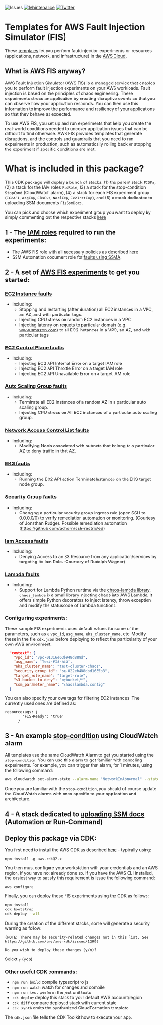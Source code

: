 ![Issues](https://img.shields.io/github/issues/adhorn/aws-fis-templates-cdk)
[![Maintenance](https://img.shields.io/badge/Maintained%3F-yes-green.svg)](https://gitHub.com/adhorn/aws-fis-templates-cdk/graphs/commit-activity)
[![Twitter](https://img.shields.io/twitter/url/https/github.com/adhorn/aws-fis-experiment-templates?style=social)](https://twitter.com/intent/tweet?text=Wow:&url=https%3A%2F%2Fgithub.com%2Fadhorn%2Faws-fis-templates-cdk)

# Templates for AWS Fault Injection Simulator (FIS) 

These [templates](https://docs.aws.amazon.com/fis/latest/userguide/experiment-templates.html) let you perform fault injection experiments on resources (applications, network, and infrastructure) in the [AWS Cloud](https://aws.amazon.com).

## What is AWS FIS anyway?

AWS Fault Injection Simulator (AWS FIS) is a managed service that enables you to perform fault injection experiments on your AWS workloads. Fault injection is based on the principles of chaos engineering. These experiments stress an application by creating disruptive events so that you can observe how your application responds. You can then use this information to improve the performance and resiliency of your applications so that they behave as expected.

To use AWS FIS, you set up and run experiments that help you create the real-world conditions needed to uncover application issues that can be difficult to find otherwise. AWS FIS provides templates that generate disruptions, and the controls and guardrails that you need to run experiments in production, such as automatically rolling back or stopping the experiment if specific conditions are met. 


# What is included in this package?

This CDK package will deplay a bunch of stacks.
(1) the parent stack `FISPa`, (2) a stack for the IAM roles `FisRole`, (3) a stack for the stop-condition `StopCond` (CloudWatch alarm), (4) a stack for each FIS experiment group (`EC2API`, `AsgExp`, `EksExp`, `NaclExp`, `Ec2InstExp`), and (5) a stack dedicated to uploading SSM documents `FisSsmDocs`.

You can pick and choose which experiment group you want to deploy by simply commenting out the respective stacks [here](https://github.com/adhorn/aws-fis-templates-cdk/tree/main/lib/parent-stack.ts)

## 1 - The [IAM roles](https://github.com/adhorn/aws-fis-templates-cdk/tree/main/lib/fis-role) required to run the experiments:
- The AWS FIS role with all necessary policies as described [here](https://docs.aws.amazon.com/fis/latest/userguide/getting-started-iam-service-role.html)
- SSM Automation document role for [faults using SSMA](https://github.com/adhorn/aws-fis-templates-cdk/tree/main/lib/fis-upload-ssm-docs/documents).

## 2 - A set of [AWS FIS experiments](https://github.com/adhorn/aws-fis-templates-cdk/tree/main/lib/fis-experiments) to get you started: 

###  [EC2 Instance faults](https://github.com/adhorn/aws-fis-templates-cdk/tree/main/lib/fis-experiments/ec2-instance-faults)
- Including:
    - Stopping and restarting (after duration) all EC2 instances in a VPC, an AZ, and with particular tags.
    - Injecting CPU stress on random EC2 instances in a VPC
    - Injecting latency on requets to particular domain (e.g. www.amazon.com) to all EC2 instances in a VPC, an AZ, and with particular tags.

### [EC2 Control Plane faults](https://github.com/adhorn/aws-fis-templates-cdk/tree/main/lib/fis-experiments/ec2-control-plane-faults)
- Including:
    - Injecting EC2 API Internal Error on a target IAM role
    - Injecting EC2 API Throttle Error on a target IAM role
    - Injecting EC2 API Unavailable Error on a target IAM role

### [Auto Scaling Group faults](https://github.com/adhorn/aws-fis-templates-cdk/tree/main/lib/fis-experiments/asg-faults)
- Including:
    - Terminate all EC2 instances of a random AZ in a particular auto scaling group.
    - Injecting CPU stress on All EC2 instances of a particular auto scaling group.

### [Network Access Control List faults](https://github.com/adhorn/aws-fis-templates-cdk/tree/main/lib/fis-experiments/nacl-faults)
- Including:
    - Modifying Nacls associated with subnets that belong to a particular AZ to deny traffic in that AZ.

### [EKS faults](https://github.com/adhorn/aws-fis-templates-cdk/tree/main/lib/fis-experiments/eks-faults)
- Including:
    - Running the EC2 API action TerminateInstances on the EKS target node group. 

### [Security Group faults](https://github.com/adhorn/aws-fis-templates-cdk/tree/main/lib/fis-experiments/security-groups-faults)
- Including:
    - Changing a particular security group ingress rule (open SSH to 0.0.0.0/0) to verify remediation automation or monitoring. (Courtesy of Jonathan Rudge). Possible remediation automation (https://github.com/adhorn/ssh-restricted)

### [Iam Access faults](https://github.com/adhorn/aws-fis-templates-cdk/tree/main/lib/fis-experiments/iam-access-faults)
- Including:
    - Denying Access to an S3 Resource from any application/services by targeting its Iam Role. (Courtesy of Rudolph Wagner)

### [Lambda faults](https://github.com/adhorn/aws-fis-templates-cdk/tree/main/lib/fis-experiments/lambda-faults)
- Including:
    - Support for Lambda Python runtime via the [chaos-lambda library](https://github.com/adhorn/aws-lambda-chaos-injection). `chaos_lambda` is a small library injecting chaos into AWS Lambda. It offers simple Python decorators to inject latency, throw exception and modify the statuscode of Lambda functions.


### Configuring experiments:
These sample FIS experiments uses default values for some of the parameters, such as a `vpc_id`, `asg_name`, `eks_cluster_name`, etc. 
Modify these in the file `cdk.json` before deploying to reflect the particularity of your own AWS environment.

```json  
  "context": {
    "vpc_id": "vpc-01316e63b948d889d",
    "asg_name": "Test-FIS-ASG",
    "eks_cluster_name": "test-cluster-chaos",
    "security_group_id": "sg-022eb488dbd1655b3",
    "target_role_name": "target-role",
    "s3-bucket-to-deny": "mybucket/*",
    "ssm_parameter_name": "chaoslambda.config"
  }
```

You can also specify your own tags for filtering EC2 instances. The currently used ones are defined as:
```
resourceTags: {
        'FIS-Ready': 'true'
      }
```

## 3 - An example [stop-condition](https://github.com/adhorn/aws-fis-templates-cdk/tree/main/lib/fis-stop-condition) using CloudWatch alarm

All templates use the same CloudWatch Alarm to get you started using the `stop-condition`. You can use this alarm to get familiar with canceling experiments. For example, you can trigger that alarm, for 1 minutes, using the following command:

```bash
aws cloudwatch set-alarm-state --alarm-name "NetworkInAbnormal" --state-value "ALARM" --state-reason "testing FIS"
```

Once you are familiar with the `stop-condition`, you should of course update the CloudWatch alarms with ones specific to your application and architecture.

## 4 - A stack dedicated to [uploading SSM docs](https://github.com/adhorn/aws-fis-templates-cdk/tree/main/lib/fis-upload-ssm-docs) (Automation or Run-Command)




## Deploy this package via CDK:

You first need to install the AWS CDK as described [here](https://docs.aws.amazon.com/cdk/latest/guide/getting_started.html) - typically using:

```
npm install -g aws-cdk@2.x
```

You then must configure your workstation with your credentials and an AWS region, if you have not already done so. If you have the AWS CLI installed, the easiest way to satisfy this requirement is issue the following command:

```
aws configure
```
Finally, you can deploy these FIS experiments using the CDK as follows:

```bash
npm install
cdk bootstrap
cdk deploy --all
```
During the creation of the different stacks, some will generate a security warning as follow: 

````
(NOTE: There may be security-related changes not in this list. See https://github.com/aws/aws-cdk/issues/1299)

Do you wish to deploy these changes (y/n)?
````

Select `y` (yes).


### Other useful CDK commands:

 * `npm run build`   compile typescript to js
 * `npm run watch`   watch for changes and compile
 * `npm run test`    perform the jest unit tests
 * `cdk deploy`      deploy this stack to your default AWS account/region
 * `cdk diff`        compare deployed stack with current state
 * `cdk synth`       emits the synthesized CloudFormation template

The `cdk.json` file tells the CDK Toolkit how to execute your app.
